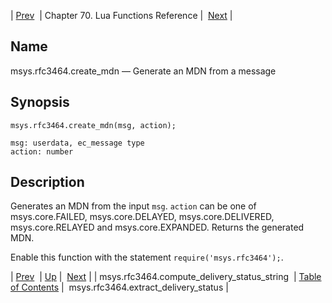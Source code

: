 | [Prev](lua.ref.msys.rfc3464.compute_delivery_status_string)  | Chapter 70. Lua Functions Reference |  [Next](lua.ref.msys.rfc3464.extract_delivery_status) |

<a name="lua.ref.msys.rfc3464.create_mdn"></a>
## Name

msys.rfc3464.create_mdn — Generate an MDN from a message

<a name="idp18393648"></a>
## Synopsis

`msys.rfc3464.create_mdn(msg, action);`

```
msg: userdata, ec_message type
action: number
```
<a name="idp18396656"></a>
## Description

Generates an MDN from the input `msg`. `action` can be one of msys.core.FAILED, msys.core.DELAYED, msys.core.DELIVERED, msys.core.RELAYED and msys.core.EXPANDED. Returns the generated MDN.

Enable this function with the statement `require('msys.rfc3464');`.

| [Prev](lua.ref.msys.rfc3464.compute_delivery_status_string)  | [Up](lua.function.details) |  [Next](lua.ref.msys.rfc3464.extract_delivery_status) |
| msys.rfc3464.compute_delivery_status_string  | [Table of Contents](index) |  msys.rfc3464.extract_delivery_status |

